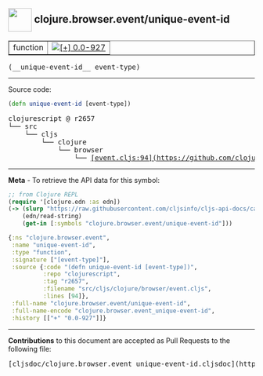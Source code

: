 ## <img width="48px" valign="middle" src="http://i.imgur.com/Hi20huC.png"> clojure.browser.event/unique-event-id

 <table border="1">
<tr>

<td>function</td>
<td><a href="https://github.com/cljsinfo/cljs-api-docs/tree/0.0-927"><img valign="middle" alt="[+] 0.0-927" src="https://img.shields.io/badge/+-0.0--927-lightgrey.svg"></a> </td>
</tr>
</table>

 <samp>
(__unique-event-id__ event-type)<br>
</samp>

---





Source code:

```clj
(defn unique-event-id [event-type])
```

 <pre>
clojurescript @ r2657
└── src
    └── cljs
        └── clojure
            └── browser
                └── <ins>[event.cljs:94](https://github.com/clojure/clojurescript/blob/r2657/src/cljs/clojure/browser/event.cljs#L94)</ins>
</pre>


---

__Meta__ - To retrieve the API data for this symbol:

```clj
;; from Clojure REPL
(require '[clojure.edn :as edn])
(-> (slurp "https://raw.githubusercontent.com/cljsinfo/cljs-api-docs/catalog/cljs-api.edn")
    (edn/read-string)
    (get-in [:symbols "clojure.browser.event/unique-event-id"]))
```

```clj
{:ns "clojure.browser.event",
 :name "unique-event-id",
 :type "function",
 :signature ["[event-type]"],
 :source {:code "(defn unique-event-id [event-type])",
          :repo "clojurescript",
          :tag "r2657",
          :filename "src/cljs/clojure/browser/event.cljs",
          :lines [94]},
 :full-name "clojure.browser.event/unique-event-id",
 :full-name-encode "clojure.browser.event_unique-event-id",
 :history [["+" "0.0-927"]]}

```

---

__Contributions__ to this document are accepted as Pull Requests to the following file:

 <pre>
[cljsdoc/clojure.browser.event_unique-event-id.cljsdoc](https://github.com/cljsinfo/cljs-api-docs/blob/master/cljsdoc/clojure.browser.event_unique-event-id.cljsdoc)
</pre>

